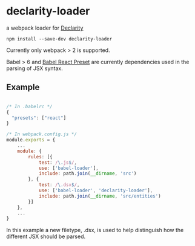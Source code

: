# declarity-loader

a webpack loader for [Declarity](https://github.com/brochington/declarity)

```
npm install --save-dev declarity-loader
```

Currently only webpack > 2 is supported.

Babel > 6 and [Babel React Preset](https://babeljs.io/docs/plugins/preset-react/) are currently dependencies used in the parsing of JSX syntax.

## Example

```javascript

/* In .babelrc */
{
  "presets": ["react"]
}

/* In webpack.config.js */
module.exports = {
    ...
    module: {
        rules: [{
            test: /\.js$/,
            use: ['babel-loader'],
            include: path.join(__dirname, 'src')
        }, {
            test: /\.dsx$/,
            use: ['babel-loader', 'declarity-loader'],
            include: path.join(__dirname, 'src/entities')
        }]
    },
    ...
}
```

In this example a new filetype, .dsx, is used to help distinguish how the different JSX should be parsed.
